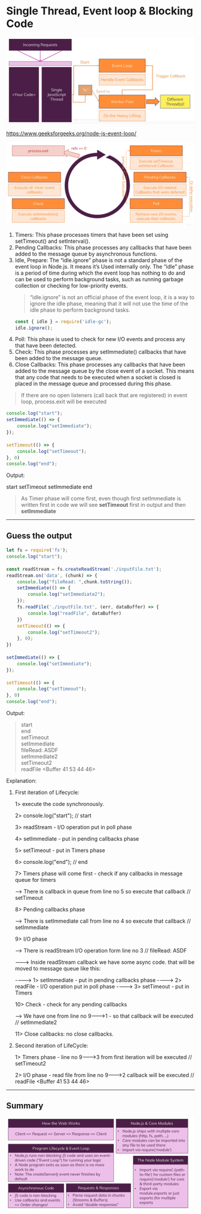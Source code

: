 # Single Thread, Event loop & Blocking Code

![singleThreadNonBlocking](../images/singleThreadNonBlocking.PNG)

https://www.geeksforgeeks.org/node-js-event-loop/

![eventLoop](../images/eventLoop.PNG)

1. Timers:  This phase processes timers that have been set using setTimeout() and setInterval().
2. Pending Callbacks: This phase processes any callbacks that have been added to the message queue by asynchronous functions.
3. Idle, Prepare: The “idle.ignore” phase is not a standard phase of the event loop in Node.js. It means it’s Used internally only. The “idle” phase is a period of time during which the event loop has nothing to do and can be used to perform background tasks, such as running garbage collection or checking for low-priority events.
    > “idle.ignore” is not an official phase of the event loop, it is a way to ignore the idle phase, meaning that it will not use the time of the idle phase to perform background tasks.
    ```js
    const { idle } = require('idle-gc');
    idle.ignore();
    ```
4. Poll: This phase is used to check for new I/O events and process any that have been detected.
5. Check: This phase processes any setImmediate() callbacks that have been added to the message queue.
6. Close Callbacks: This phase processes any callbacks that have been added to the message queue by the close event of a socket. This means that any code that needs to be executed when a socket is closed is placed in the message queue and processed during this phase.

> If there are no open listeners (call back that are registered) in event loop, process.exit will be executed

```js
console.log("start");
setImmediate(() => {
    console.log("setImmediate");
});

setTimeout(() => {
    console.log("setTimeout");
}, 0)
console.log("end");
```
Output: 

start
setTimeout
setImmediate
end

> As Timer phase will come first, even though first setImmediate is written first in code we will see **setTimeout** first in output and then **setImmediate**

------------------
## Guess the output
```js
let fs = require('fs');
console.log("start");

const readStream = fs.createReadStream('./inputFile.txt');
readStream.on('data', (chunk) => {
    console.log("fileRead: ",chunk.toString());
    setImmediate(() => {
        console.log("setImmediate2");
    });
    fs.readFile('./inputFile.txt', (err, dataBuffer) => {
        console.log("readFile", dataBuffer)
    })
    setTimeout(() => {
        console.log("setTimeout2");
    }, 0);
})

setImmediate(() => {
    console.log("setImmediate");
});

setTimeout(() => {
    console.log("setTimeout");
}, 0)
console.log("end");
```

Output: 
>   start<br>
    end<br>
    setTimeout<br>
    setImmediate<br>
    fileRead:  ASDF<br>
    setImmediate2<br>
    setTimeout2<br>
    readFile <Buffer 41 53 44 46><br>

Explanation:
1. First iteration of Lifecycle:

    1> execute the code synchronously.

    2> console.log("start"); // start

    3> readStream - I/O operation put in poll phase

    4> setImmediate - put in pending callbacks phase

    5> setTimeout - put in Timers phase

    6> console.log("end"); // end

    7> Timers phase will come first - check if any callbacks in message queue for timers
    
    --> There is callback in queue from line no 5 so execute that callback // setTimeout

    8> Pending callbacks phase

    --> There is setImmediate call from line no 4 so execute that callback // setImmediate

    9> I/O phase

    --> There is readStream I/O operation form line no 3 // fileRead:  ASDF

    ---> Inside readStream callback we have some async code. that will be moved to message queue like this: 

    ----> 1> setImmediate - put in pending callbacks phase
    ----> 2> readFile - I/O operation put in poll phase
    ----> 3> setTimeout - put in Timers 
    
    10> Check - check for any pending callbacks

    --> We have one from line no 9--->1 - so that callback will be executed // setImmediate2

    11> Close callbacks: no close callbacks.

2. Second iteration of LifeCycle:

    1> Timers phase - line no 9--->3 from first iteration will be executed // setTimeout2

    2> I/O phase - read file from line no 9--->2 callback will be executed // readFile <Buffer 41 53 44 46>

------------------
## Summary 

![summary](../images/summaryNodeLifeCycle.PNG)
    
